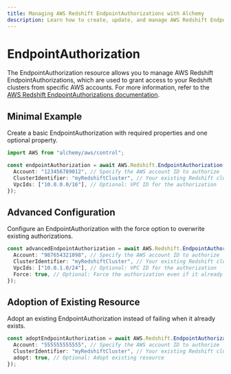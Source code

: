 ```yaml
---
title: Managing AWS Redshift EndpointAuthorizations with Alchemy
description: Learn how to create, update, and manage AWS Redshift EndpointAuthorizations using Alchemy Cloud Control.
---
```


# EndpointAuthorization

The EndpointAuthorization resource allows you to manage AWS Redshift EndpointAuthorizations, which are used to grant access to your Redshift clusters from specific AWS accounts. For more information, refer to the [AWS Redshift EndpointAuthorizations documentation](https://docs.aws.amazon.com/redshift/latest/userguide/).

## Minimal Example

Create a basic EndpointAuthorization with required properties and one optional property.

```ts
import AWS from "alchemy/aws/control";

const endpointAuthorization = await AWS.Redshift.EndpointAuthorization("myEndpointAuth", {
  Account: "123456789012", // Specify the AWS account ID to authorize
  ClusterIdentifier: "myRedshiftCluster", // Your existing Redshift cluster identifier
  VpcIds: ["10.0.0.0/16"], // Optional: VPC ID for the authorization
});
```

## Advanced Configuration

Configure an EndpointAuthorization with the force option to overwrite existing authorizations.

```ts
const advancedEndpointAuthorization = await AWS.Redshift.EndpointAuthorization("myAdvancedEndpointAuth", {
  Account: "987654321098", // Specify the AWS account ID to authorize
  ClusterIdentifier: "myRedshiftCluster", // Your existing Redshift cluster identifier
  VpcIds: ["10.0.1.0/24"], // Optional: VPC ID for the authorization
  Force: true, // Optional: Force the authorization even if it already exists
});
```

## Adoption of Existing Resource

Adopt an existing EndpointAuthorization instead of failing when it already exists.

```ts
const adoptEndpointAuthorization = await AWS.Redshift.EndpointAuthorization("myAdoptEndpointAuth", {
  Account: "555555555555", // Specify the AWS account ID to authorize
  ClusterIdentifier: "myRedshiftCluster", // Your existing Redshift cluster identifier
  adopt: true, // Optional: Adopt existing resource
});
```